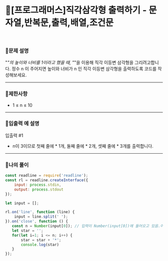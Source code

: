 # 🦄[프로그래머스]직각삼각형 출력하기 - 문자열,반복문,출력,배열,조건문
<br/>

### 🧡문제 설명
"*"의 높이와 너비를 1이라고 했을 때, "*"을 이용해 직각 이등변 삼각형을 그리려고합니다. 정수 n 이 주어지면 높이와 너비가 n 인 직각 이등변 삼각형을 출력하도록 코드를 작성해보세요.
***
### 💛제한사항
- 1 ≤ n ≤ 10
***
### 💙입출력 예 설명
입출력 #1
- n이 3이므로 첫째 줄에 * 1개, 둘째 줄에 * 2개, 셋째 줄에 * 3개를 출력합니다.
***
### 💜나의 풀이
```javascript
const readline = require('readline');
const rl = readline.createInterface({
    input: process.stdin,
    output: process.stdout
});

let input = [];

rl.on('line', function (line) {
    input = line.split(' ');
}).on('close', function () {
   const n = Number(input[0]); // 입력이 Number(input[0])에 들어오고 있음.이름을 n이라는 변수에다 넣어주고 아래는 출력을 위한 코드만 작성해 주자
   let star = '';
   for(let i=1; i <= n; i++) {
       star = star + '*';
       console.log(star)
   }
});


```